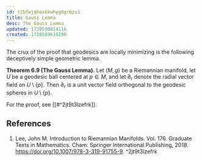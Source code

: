 ```yaml
---
id: t2bfwjqhoxkkwhyg0gr6zu1
title: Gauss Lemma
desc: The Gauss Lemma
updated: 1728590814116
created: 1728589619296
---
```


The crux of the proof that geodesics are locally minimizing is the following deceptively simple geometric lemma.

**Theorem 6.9 (The Gauss Lemma).** Let $(M, g)$ be a Riemannian manifold, let 
$U$ be a geodesic ball centered at $p \in M$, and let $\partial_{r}$ denote the radial vector field on $U\setminus \{p\}$. Then $\partial_{r}$ is a unit vector field orthogonal to the geodesic spheres in $U\setminus \{p\}$. 

For the proof, see [[#^2jt9t3lzefrk]].

## References

1. Lee, John M. Introduction to Riemannian Manifolds. Vol. 176. Graduate Texts in Mathematics. Cham: Springer International Publishing, 2018. https://doi.org/10.1007/978-3-319-91755-9.  ^2jt9t3lzefrk

